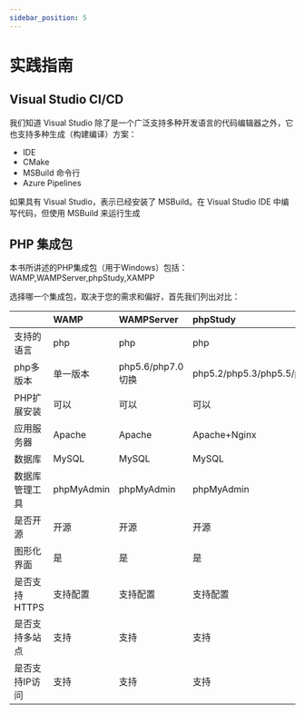 ```yaml
---
sidebar_position: 5
---
```


# 实践指南

##  Visual Studio CI/CD

我们知道 Visual Studio 除了是一个广泛支持多种开发语言的代码编辑器之外，它也支持多种生成（构建编译）方案：

* IDE
* CMake
* MSBuild 命令行
* Azure Pipelines

如果具有 Visual Studio，表示已经安装了 MSBuild。在 Visual Studio IDE 中编写代码，但使用 MSBuild 来运行生成

## PHP 集成包

本书所讲述的PHP集成包（用于Windows）包括：WAMP,WAMPServer,phpStudy,XAMPP

选择哪一个集成包，取决于您的需求和偏好，首先我们列出对比：

|  | WAMP | WAMPServer | phpStudy | XAMPP |
| :--- | :--- | :--- | :--- | :--- |
| 支持的语言 | php | php | php | php,java |
| php多版本 | 单一版本 | php5.6/php7.0切换 | php5.2/php5.3/php5.5/php7.0 | 单一版本 |
| PHP扩展安装 | 可以 | 可以 | 可以 | 可以 |
| 应用服务器 | Apache | Apache | Apache+Nginx | Apache+Tomcat |
| 数据库 | MySQL | MySQL | MySQL | MySQL |
| 数据库管理工具 | phpMyAdmin | phpMyAdmin | phpMyAdmin | phpMyAdmin |
| 是否开源 | 开源 | 开源 | 开源 | 开源 |
| 图形化界面 | 是 | 是 | 是 | 是 |
| 是否支持HTTPS | 支持配置 | 支持配置 | 支持配置 | 支持配置 |
| 是否支持多站点 | 支持 | 支持 | 支持 | 支持 |
| 是否支持IP访问 | 支持 | 支持 | 支持 | 支持 |

